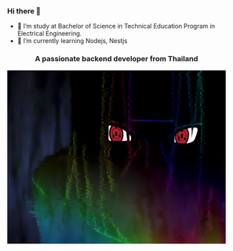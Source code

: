 ### Hi there 👋
- 🔭 I’m study at Bachelor of Science in Technical Education Program in Electrical Engineering.
- 🌱 I’m currently learning Nodejs, Nestjs 
<h3 align="center">A passionate backend developer from Thailand</h3>
<p align="left">
</p>


<img src="wallpaper.gif"  width="800" height="400"/>

